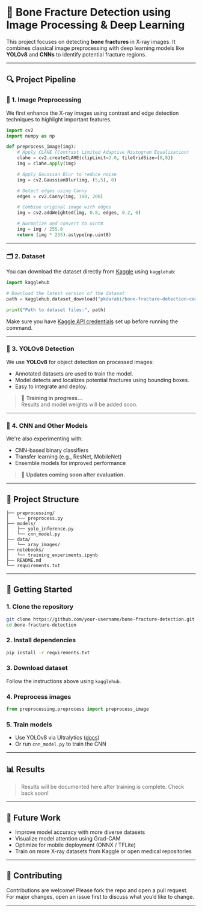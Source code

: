 # 🦴 Bone Fracture Detection using Image Processing & Deep Learning

This project focuses on detecting **bone fractures** in X-ray images. It combines classical image preprocessing with deep learning models like **YOLOv8** and **CNNs** to identify potential fracture regions.

---

## 🔍 Project Pipeline

### 🧪 1. Image Preprocessing

We first enhance the X-ray images using contrast and edge detection techniques to highlight important features.

```python
import cv2
import numpy as np

def preprocess_image(img):
    # Apply CLAHE (Contrast Limited Adaptive Histogram Equalization)
    clahe = cv2.createCLAHE(clipLimit=2.0, tileGridSize=(8,8))
    img = clahe.apply(img)

    # Apply Gaussian Blur to reduce noise
    img = cv2.GaussianBlur(img, (5,5), 0)

    # Detect edges using Canny
    edges = cv2.Canny(img, 100, 200)

    # Combine original image with edges
    img = cv2.addWeighted(img, 0.8, edges, 0.2, 0)

    # Normalize and convert to uint8
    img = img / 255.0
    return (img * 255).astype(np.uint8)
```

---

### 🗂️ 2. Dataset

You can download the dataset directly from [Kaggle](https://www.kaggle.com/datasets/pkdarabi/bone-fracture-detection-computer-vision-project) using `kagglehub`:

```python
import kagglehub

# Download the latest version of the dataset
path = kagglehub.dataset_download("pkdarabi/bone-fracture-detection-computer-vision-project")

print("Path to dataset files:", path)
```

Make sure you have [Kaggle API credentials](https://www.kaggle.com/docs/api) set up before running the command.

---

### 🤖 3. YOLOv8 Detection

We use **YOLOv8** for object detection on processed images:

- Annotated datasets are used to train the model.
- Model detects and localizes potential fractures using bounding boxes.
- Easy to integrate and deploy.

> 🚧 **Training in progress...**  
> Results and model weights will be added soon.

---

### 🧠 4. CNN and Other Models

We're also experimenting with:

- CNN-based binary classifiers
- Transfer learning (e.g., ResNet, MobileNet)
- Ensemble models for improved performance

> 📌 **Updates coming soon after evaluation.**

---

## 📁 Project Structure

```
├── preprocessing/
│   └── preprocess.py
├── models/
│   ├── yolo_inference.py
│   └── cnn_model.py
├── data/
│   └── xray_images/
├── notebooks/
│   └── training_experiments.ipynb
├── README.md
└── requirements.txt
```

---

## 🚀 Getting Started

### 1. Clone the repository

```bash
git clone https://github.com/your-username/bone-fracture-detection.git
cd bone-fracture-detection
```

### 2. Install dependencies

```bash
pip install -r requirements.txt
```

### 3. Download dataset

Follow the instructions above using `kagglehub`.

### 4. Preprocess images

```python
from preprocessing.preprocess import preprocess_image
```

### 5. Train models

- Use YOLOv8 via Ultralytics ([docs](https://docs.ultralytics.com/))
- Or run `cnn_model.py` to train the CNN

---

## 📊 Results

> Results will be documented here after training is complete. Check back soon!

---

## 🔮 Future Work

- Improve model accuracy with more diverse datasets
- Visualize model attention using Grad-CAM
- Optimize for mobile deployment (ONNX / TFLite)
- Train on more X-ray datasets from Kaggle or open medical repositories

---

## 🤝 Contributing

Contributions are welcome! Please fork the repo and open a pull request. For major changes, open an issue first to discuss what you’d like to change.

---
